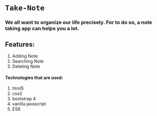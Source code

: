 # `Take-Note`

### We all want to organize our life precisely. For to do so, a note taking app can helps you a lot. 

## Features: 
1. Adding Note
2. Searching Note
3. Deleting Note

#### Technologies that are used: 
1. html5
2. css3
3. bootstrap 4
4. vanilla javascript
5. ES6